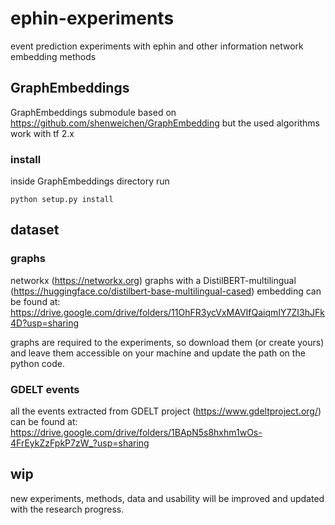 # ephin-experiments
event prediction experiments with ephin and other information network embedding methods

## GraphEmbeddings
GraphEmbeddings submodule based on https://github.com/shenweichen/GraphEmbedding but the used algorithms work with tf 2.x
### install
inside GraphEmbeddings directory run
```
python setup.py install
```

## dataset
### graphs
networkx (https://networkx.org) graphs with a DistilBERT-multilingual (https://huggingface.co/distilbert-base-multilingual-cased) embedding can be found at:
https://drive.google.com/drive/folders/11OhFR3ycVxMAVIfQaiqmIY7ZI3hJFk4D?usp=sharing

graphs are required to the experiments, so download them (or create yours) and leave them accessible on your machine and update the path on the python code. 

### GDELT events
all the events extracted from GDELT project (https://www.gdeltproject.org/) can be found at:
https://drive.google.com/drive/folders/1BApN5s8hxhm1wOs-4FrEykZzFpkP7zW_?usp=sharing


## wip
new experiments, methods, data and usability will be improved and updated with the research progress.
